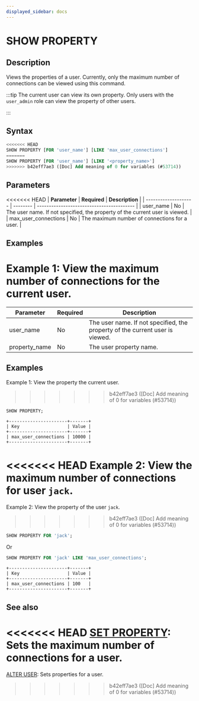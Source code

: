 ```yaml
---
displayed_sidebar: docs
---
```


# SHOW PROPERTY

## Description

Views the properties of a user. Currently, only the maximum number of connections can be viewed using this command.

:::tip
The current user can view its own property. Only users with the `user_admin` role can view the property of other users.

:::

## Syntax

```SQL
<<<<<<< HEAD
SHOW PROPERTY [FOR 'user_name'] [LIKE 'max_user_connections']
=======
SHOW PROPERTY [FOR 'user_name'] [LIKE '<property_name>']
>>>>>>> b42eff7ae3 ([Doc] Add meaning of 0 for variables (#53714))
```

## Parameters

<<<<<<< HEAD
| **Parameter**              | **Required** | **Description**                                    |
| -------------------- | -------- | ----------------------------------------- |
| user_name            | No       | The user name. If not specified, the property of the current user is viewed. |
| max_user_connections | No       | The maximum number of connections for a user.      |

## Examples

Example 1: View the maximum number of connections for the current user.
=======
| **Parameter**        | **Required** | **Description**                                                              |
| -------------------- | ------------ | ---------------------------------------------------------------------------- |
| user_name            | No           | The user name. If not specified, the property of the current user is viewed. |
| property_name        | No           | The user property name.                                                      |

## Examples

Example 1: View the property the current user.
>>>>>>> b42eff7ae3 ([Doc] Add meaning of 0 for variables (#53714))

```Plain
SHOW PROPERTY;

+----------------------+-------+
| Key                  | Value |
+----------------------+-------+
| max_user_connections | 10000 |
+----------------------+-------+
```

<<<<<<< HEAD
Example 2: View the maximum number of connections for user `jack`.
=======
Example 2: View the property of the user `jack`.
>>>>>>> b42eff7ae3 ([Doc] Add meaning of 0 for variables (#53714))

```SQL
SHOW PROPERTY FOR 'jack';
```

Or

```SQL
SHOW PROPERTY FOR 'jack' LIKE 'max_user_connections';
```

```Plain
+----------------------+-------+
| Key                  | Value |
+----------------------+-------+
| max_user_connections | 100   |
+----------------------+-------+
```

## See also

<<<<<<< HEAD
[SET PROPERTY](./SET_PROPERTY.md): Sets the maximum number of connections for a user.
=======
[ALTER USER](./ALTER_USER.md): Sets properties for a user.
>>>>>>> b42eff7ae3 ([Doc] Add meaning of 0 for variables (#53714))
